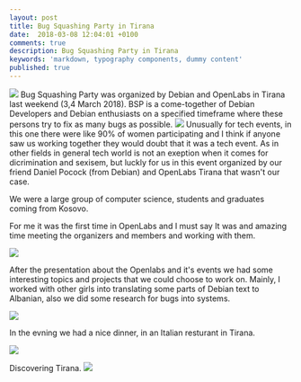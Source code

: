 ```yaml
---
layout: post
title: Bug Squashing Party in Tirana
date:  2018-03-08 12:04:01 +0100
comments: true
description: Bug Squashing Party in Tirana
keywords: 'markdown, typography components, dummy content'
published: true
---
```

<img src="https://elenagjevukaj.github.io/assets/images/IMG_20180306_183729.png">
Bug Squashing Party was organized by Debian and OpenLabs in Tirana last weekend (3,4 March 2018). BSP is a come-together of Debian Developers and Debian enthusiasts on a specified timeframe where these persons try to fix as many bugs as possible.

<img src="https://elenagjevukaj.github.io/assets/images/ARP2102.jpg">
Unusually for tech events, in this one there were like 90% of women participating and I think if anyone saw us working together they would doubt that it was a tech event. 
As in other fields in general tech world is not an exeption when it comes for dicrimination and sexisem, 
but luckly for us in this event organized by our friend Daniel Pocock (from Debian) and OpenLabs Tirana that wasn't our case. 
 
We were a large group of computer science, students and graduates coming from Kosovo. 

For me it was the first time in OpenLabs and I must say It was and amazing time meeting the organizers and members and working with them.

<img src="https://elenagjevukaj.github.io/assets/images/ARP2148.jpg">

After the presentation about the Openlabs and it's events we had some interesting topics and projects that we could choose to work on. Mainly, I worked with other girls into translating some parts of Debian text to Albanian, also we did some research for bugs into systems. 

<img src="https://elenagjevukaj.github.io/assets/images/1024px-ARP2076.jpg">

In the evning we had a nice dinner, in an Italian resturant in Tirana. 

<img src="https://elenagjevukaj.github.io/assets/images/received_10215234012913723.jpeg">

Discovering Tirana. 
<img src="https://elenagjevukaj.github.io/assets/images/IMG_20180304_114027.jpg">


